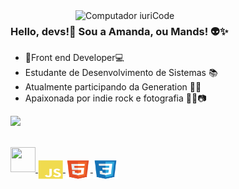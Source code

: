 <img src="https://raw.githubusercontent.com/MicaelliMedeiros/micaellimedeiros/master/image/computer-illustration.png" min-width="400px" max-width="400px" width="400px" align="right" alt="Computador iuriCode">

### Hello, devs!👋 Sou a Amanda, ou Mands! 👽✨
- 🦄Front end Developer💻
- Estudante de Desenvolvimento de Sistemas 📚
- Atualmente participando da Generation 🚀🚀
- Apaixonada por indie rock e fotografia 🖤🎸📷


<p>
  <a href="#" alt="Linkedin">
  <img src="https://img.shields.io/badge/-Linkedin-0e76a8?style=flat-square&logo=Linkedin&logoColor=white&link=amanda-pereira-8b1852235/" /></a>
</p> 
<div align="center">
  <a href="https://github.com/Amanda1011">
</div>
<div style="display: inline_block"><br>
  <img src="https://cdn.jsdelivr.net/gh/devicons/devicon/icons/java/java-original.svg" width="40" height="40"/>
  <img align="center" alt="Mands-Js" height="30" width="40" src="https://raw.githubusercontent.com/devicons/devicon/master/icons/javascript/javascript-plain.svg">
  <img align="center" alt="Mands-HTML" height="30" width="40" src="https://raw.githubusercontent.com/devicons/devicon/master/icons/html5/html5-original.svg">
  <img align="center" alt="Mands-CSS" height="30" width="40" src="https://raw.githubusercontent.com/devicons/devicon/master/icons/css3/css3-original.svg">
</div>



 

<!--
**Amanda1011/Amanda1011** is a ✨ _special_ ✨ repository because its `README.md` (this file) appears on your GitHub profile.

Here are some ideas to get you started:

- 🔭 I’m currently working on ...
- 🌱 I’m currently learning ...
- 👯 I’m looking to collaborate on ...
- 🤔 I’m looking for help with ...
- 💬 Ask me about ...
- 📫 How to reach me: ...
- 😄 Pronouns: ...
- ⚡ Fun fact: ...
-->
